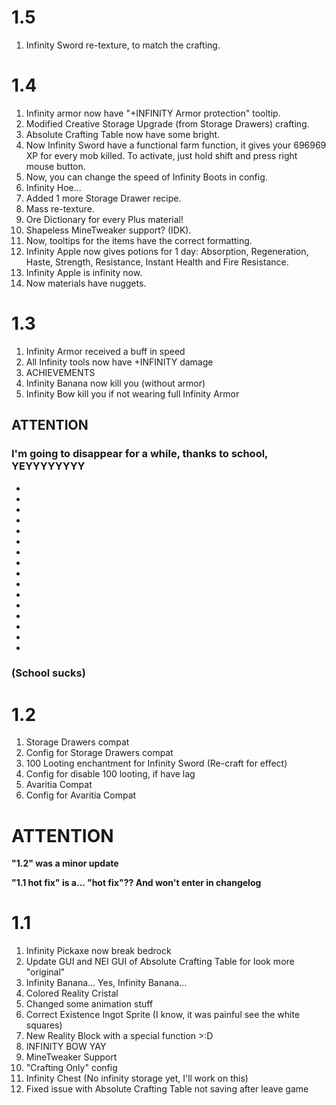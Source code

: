 # 1.5
1. Infinity Sword re-texture, to match the crafting.

# 1.4
1. Infinity armor now have "+INFINITY Armor protection" tooltip.
2. Modified Creative Storage Upgrade (from Storage Drawers) crafting.
3. Absolute Crafting Table now have some bright.
4. Now Infinity Sword have a functional farm function, it gives your 696969 XP for every mob killed. To activate, just hold shift and press right mouse button.
5. Now, you can change the speed of Infinity Boots in config.
6. Infinity Hoe...
7. Added 1 more Storage Drawer recipe.
8. Mass re-texture.
9. Ore Dictionary for every Plus material!
10. Shapeless MineTweaker support? (IDK).
11. Now, tooltips for the items have the correct formatting.
12. Infinity Apple now gives potions for 1 day: Absorption, Regeneration, Haste, Strength, Resistance, Instant Health and Fire Resistance.
13. Infinity Apple is infinity now.
14. Now materials have nuggets.

# 1.3
1. Infinity Armor received a buff in speed
2. All Infinity tools now have +INFINITY damage
3. ACHIEVEMENTS
4. Infinity Banana now kill you (without armor)
5. Infinity Bow kill you if not wearing full Infinity Armor

## ATTENTION
### I'm going to disappear for a while, thanks to school, YEYYYYYYYY
*
*
*
*
*
*
*
*
*
*
*
*
*
*
*
*
### (School sucks)

# 1.2
1. Storage Drawers compat
2. Config for Storage Drawers compat
3. 100 Looting enchantment for Infinity Sword (Re-craft for effect)
4. Config for disable 100 looting, if have lag
5. Avaritia Compat
6. Config for Avaritia Compat

# ATTENTION
**"1.2" was a minor update**

**"1.1 hot fix" is a... "hot fix"?? And won't enter in changelog**

# 1.1
1. Infinity Pickaxe now break bedrock
2. Update GUI and NEI GUI of Absolute Crafting Table for look more "original"
3. Infinity Banana... Yes, Infinity Banana...
4. Colored Reality Cristal
5. Changed some animation stuff
6. Correct Existence Ingot Sprite (I know, it was painful see the white squares)
7. New Reality Block with a special function >:D
8. INFINITY BOW YAY
9. MineTweaker Support
10. "Crafting Only" config
11. Infinity Chest (No infinity storage yet, I'll work on this)
12. Fixed issue with Absolute Crafting Table not saving after leave game

